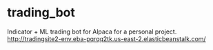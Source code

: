 # trading_bot
Indicator + ML trading bot for Alpaca for a personal project.
http://tradingsite2-env.eba-pqrqq2tk.us-east-2.elasticbeanstalk.com/
